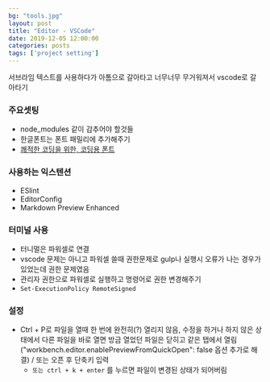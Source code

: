 ```yaml
---
bg: "tools.jpg"
layout: post
title: "Editor - VSCode"
date: 2019-12-05 12:00:00
categories: posts
tags: ['project setting']
---
```


서브라임 텍스트를 사용하다가 아톰으로 갈아타고 너무너무 무거워져서 vscode로 갈아타기

### 주요셋팅
- node_modules 같이 감추어야 할것들
- 한글폰트는 폰트 패밀리에 추가해주기
- [쾌적한 코딩을 위한, 코딩용 폰트](https://ppss.kr/archives/66633)

### 사용하는 익스텐션
- ESlint
- EditorConfig
- Markdown Preview Enhanced

### 터미널 사용
- 터니멀은 파워셀로 연결
- vscode 문제는 아니고 파워셀 쓸때 권한문제로 gulp나 실행시 오류가 나는 경우가 있었는데 권한 문제였음
- 관리자 권한으로 파워셀로 실행하고 명령어로 권한 변경해주기
- `Set-ExecutionPolicy RemoteSigned`

### 설정
- Ctrl + P로 파일을 열때 한 번에 완전히(?) 열리지 않음, 수정을 하거나 하지 않은 상태에서 다른 파일을 바로 열면 방금 열었던 파일은 닫히고 같은 탭에서 열림 ("workbench.editor.enablePreviewFromQuickOpen": false 옵션 추가로 해결) / 또는 오픈 후 단축키 입력
    - `또는 ctrl + k + enter` 를 누르면 파일이 변경된 상태가 되어버림
